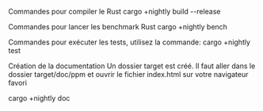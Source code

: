 Commandes pour compiler le Rust
cargo +nightly build --release

Commandes pour lancer les benchmark Rust
cargo +nightly bench

Commandes pour exécuter les tests, utilisez la commande:
cargo +nightly test

Création de la documentation
Un dossier target est créé. Il faut aller dans le dossier target/doc/ppm et ouvrir le fichier index.html sur votre navigateur favori

cargo +nightly doc


